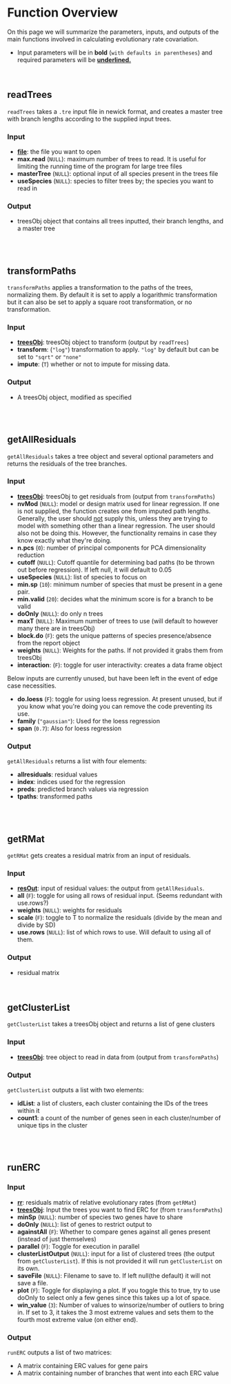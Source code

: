 

# Function Overview
On this page we will summarize the parameters, inputs, and outputs of the main functions involved in calculating evolutionary rate covariation.
- Input parameters will be in **bold** (`with defaults in parentheses`) and required parameters will be <ins>**underlined.**</ins>

<br>

## readTrees
`readTrees` takes a `.tre` input file in newick format, and creates a master tree with branch lengths according to the supplied input trees.
### Input
- <ins>**file**</ins>: the file you want to open
- **max.read** (`NULL`): maximum number of trees to read. It is useful for limiting the running time of the program for large tree files
- **masterTree** (`NULL`): optional input of all species present in the trees file
- **useSpecies** (`NULL`): species to filter trees by; the species you want to read in
### Output
- treesObj object that contains all trees inputted, their branch lengths, and a master tree

<br><br>
## transformPaths
`transformPaths` applies a transformation to the paths of the trees, normalizing them. By default it is set to apply a logarithmic transformation but it can also be set to apply a square root transformation, or no transformation.

### Input
- <ins>**treesObj**</ins>: treesObj object to transform (output by `readTrees`)
- **transform**: (`"log"`) transformation to apply. `"log"` by default but can be set to `"sqrt"` or `"none"`
- **impute**: (`T`) whether or not to impute for missing data.
### Output
- A treesObj object, modified as specified

<br><br>
## getAllResiduals
`getAllResiduals` takes a tree object and several optional parameters and returns the residuals of the tree branches.

### Input
- <ins>**treesObj**</ins>: treesObj to get residuals from (output from `transformPaths`)
- **nvMod** (`NULL`): model or design matrix used for linear regression. If one is not supplied, the function creates one from imputed path lengths. Generally, the user should <ins>not</ins> supply this, unless they are trying to model with something other than a linear regression. The user should also not be doing this. However, the functionality remains in case they know exactly what they're doing.
- **n.pcs** (`0`): number of principal components for PCA dimensionality reduction
- **cutoff** (`NULL`): Cutoff quantile for determining bad paths (to be thrown out before regression). If left null, it will default to 0.05
- **useSpecies** (`NULL`): list of species to focus on
- **min.sp** (`10`): minimum number of species that must be present in a gene pair.
- **min.valid** (`20`): decides what the minimum score is for a branch to be valid
- **doOnly** (`NULL`): do only n trees
- **maxT** (`NULL`): Maximum number of trees to use (will default to however many there are in treesObj)
- **block<span>.d</span>o** (`F`): gets the unique patterns of species presence/absence from the report object
- **weights** (`NULL`): Weights for the paths. If not provided it grabs them from treesObj
- **interaction**: (`F`): toggle for user interactivity: creates a data frame object

Below inputs are currently unused, but have been left in the event of edge case necessities.

- **do.loess** (`F`): toggle for using loess regression. At present unused, but if you know what you're doing you can remove the code preventing its use.
- **family** (`"gaussian"`): Used for the loess regression
- **span** (`0.7`): Also for loess regression

### Output
`getAllResiduals` returns a list with four elements:
- **allresiduals**: residual values
- **index**: indices used for the regression
- **preds**: predicted branch values via regression
- **tpaths**: transformed paths

<br><br>
## getRMat
`getRMat` gets creates a residual matrix from an input of residuals.

### Input
- <ins>**resOut**</ins>: input of residual values: the output from `getAllResiduals`.
- **all** (`F`): toggle for using all rows of residual input. (Seems redundant with use.rows?)
- **weights** (`NULL`): weights for residuals
- **scale** (`F`): toggle to T to normalize the residuals (divide by the mean and divide by SD)
- **use.rows** (`NULL`): list of which rows to use. Will default to using all of them.

### Output
- residual matrix

<br>

## getClusterList
`getClusterList` takes a treesObj object and returns a list of gene clusters

### Input
- <ins>**treesObj**</ins>: tree object to read in data from (output from `transformPaths`)
### Output
`getClusterList` outputs a list with two elements:
- **idList**: a list of clusters, each cluster containing the IDs of the trees within it
- **count1**: a count of the number of genes seen in each cluster/number of unique tips in the cluster

<br><br>
## runERC

### Input
- <ins>**rr**</ins>: residuals matrix of relative evolutionary rates (from `getRMat`)
- <ins>**treesObj**</ins>: Input the trees you want to find ERC for (from `transformPaths`)
- **minSp** (`NULL`): number of species two genes have to share
- **doOnly** (`NULL`): list of genes to restrict output to
- **againstAll** (`F`): Whether to compare genes against all genes present (instead of just themselves)
- **parallel** (`F`): Toggle for execution in parallel
- **clusterListOutput** (`NULL`): input for a list of clustered trees (the output from `getClusterList`). If this is not provided it will run `getClusterList` on its own.
- **saveFile** (`NULL`): Filename to save to. If left null(the default) it will not save a file.
- **plot** (`F`): Toggle for displaying a plot. If you toggle this to true, try to use doOnly to select only a few genes since this takes up a lot of space.
- **win_value** (`3`): Number of values to winsorize/number of outliers to bring in. If set to 3, it takes the 3 most extreme values and sets them to the fourth most extreme value (on either end).

### Output
`runERC` outputs a list of two matrices:
- A matrix containing ERC values for gene pairs
- A matrix containing number of branches that went into each ERC value

